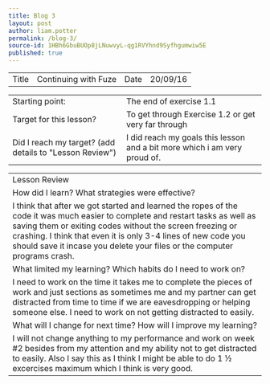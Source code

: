 ```yaml
---
title: Blog 3
layout: post
author: liam.potter
permalink: /blog-3/
source-id: 1HBh6GbuBUOp8jLNuwvyL-qg1RVYhnd9Syfhgumwiw5E
published: true
---
```

<table>
  <tr>
    <td>Title</td>
    <td>Continuing with Fuze</td>
    <td>Date</td>
    <td>20/09/16</td>
  </tr>
</table>


<table>
  <tr>
    <td>Starting point:</td>
    <td>The end of exercise 1.1</td>
  </tr>
  <tr>
    <td>Target for this lesson?</td>
    <td>To get through Exercise 1.2 or get very far through</td>
  </tr>
  <tr>
    <td>Did I reach my target? 
(add details to "Lesson Review")</td>
    <td> I did reach my goals this lesson and a bit more which i am very proud of.</td>
  </tr>
</table>


<table>
  <tr>
    <td>Lesson Review</td>
  </tr>
  <tr>
    <td>How did I learn? What strategies were effective? </td>
  </tr>
  <tr>
    <td>I think that after we got started and learned the ropes of the code it was much easier to complete and restart tasks as well as saving them or exiting codes without the screen freezing or crashing. I think that even it is only 3-4 lines of new code you should save it incase you delete your files or the computer programs crash.</td>
  </tr>
  <tr>
    <td>What limited my learning? Which habits do I need to work on? </td>
  </tr>
  <tr>
    <td>I need to work on the time it takes me to complete the pieces of work and just sections as sometimes me and my partner can get distracted from time to time if we are eavesdropping or helping someone else. I need to work on not getting distracted to easily. </td>
  </tr>
  <tr>
    <td>What will I change for next time? How will I improve my learning?</td>
  </tr>
  <tr>
    <td>I will not change anything to my performance and work on week #2 besides from my attention and my ability not to get distracted to easily. Also I say this as I think I might be able to do 1 ½ excercises maximum which I think is very good. </td>
  </tr>
</table>


